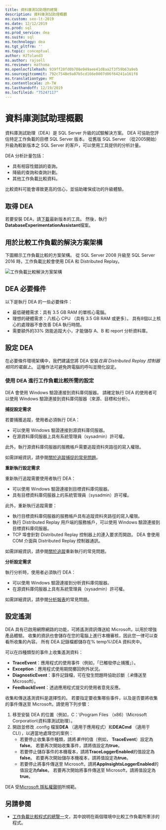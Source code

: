 ```yaml
---
title: 資料庫測試助理的總覽
description: 資料庫測試助理概觀
ms.custom: seo-lt-2019
ms.date: 12/12/2019
ms.prod: sql
ms.prod_service: dea
ms.suite: sql
ms.technology: dea
ms.tgt_pltfrm: ''
ms.topic: conceptual
author: HJToland3
ms.author: rajsell
ms.reviewer: mathoma
ms.openlocfilehash: 939ff20fd0b708e949aee41d8aa2f3f59b63a9eb
ms.sourcegitcommit: 792c7548e9a07b5cd166e0007d06f64241a161f8
ms.translationtype: MT
ms.contentlocale: zh-TW
ms.lasthandoff: 12/19/2019
ms.locfileid: "75247117"
---
```

# <a name="overview-of-database-experimentation-assistant"></a>資料庫測試助理概觀

資料庫測試助理（DEA）是 SQL Server 升級的試驗解決方案。 DEA 可協助您評估特定工作負載的目標 SQL Server 版本。 從舊版 SQL Server （從2005開始）升級為較新版本之 SQL Server 的客戶，可以使用工具提供的分析計量。

DEA 分析計量包括：

- 具有相容性錯誤的查詢。
- 降級的查詢和查詢計劃。
- 其他工作負載比較資料。

比較資料可能會導致更高的信心，並協助確保成功的升級體驗。

## <a name="get-dea"></a>取得 DEA

若要安裝 DEA，請[下載](https://www.microsoft.com/download/details.aspx?id=54090)最新版本的工具。 然後，執行**DatabaseExperimentationAssistant**檔案。

## <a name="solution-architecture-for-comparing-workloads"></a>用於比較工作負載的解決方案架構

下圖顯示工作負載比較的方案架構。 從 SQL Server 2008 升級至 SQL Server 2016 時，工作負載比較會使用 DEA 和 Distributed Replay。

![工作負載比較解決方案架構](./media/database-experimentation-assistant-overview/dea-overview-compare-solution-architecture.png)

## <a name="dea-prerequisites"></a>DEA 必要條件

以下是執行 DEA 的一些必要條件：

- 最低硬體需求：具有 3.5 GB RAM 的單核心電腦。
- 理想的硬體需求：八核心 CPU （具有 3.5 GB RAM 或更多）。 具有8個以上核心的處理器不會改善 DEA 執行時間。
- 需要額外的33% 效能追蹤大小，才能儲存 A、B 和 report 分析資料庫。

## <a name="configure-dea"></a>設定 DEA

在必要條件環境架構中，我們建議您將 DEA 安裝*在與 Distributed Replay 控制器相同的電腦上*。 這種作法可避免跨電腦的呼叫並簡化設定。

### <a name="required-configuration-for-workload-comparison-using-dea"></a>使用 DEA 進行工作負載比較所需的設定

DEA 會使用 Windows 驗證連接到資料庫伺服器。 請確定執行 DEA 的使用者可以使用 Windows 驗證連接到資料庫伺服器（來源、目標和分析）。

**捕捉設定需求**

若要捕獲追蹤，使用者必須執行 DEA：

- 可以使用 Windows 驗證連接到源資料庫伺服器。
- 在源資料庫伺服器上具有系統管理員（sysadmin）許可權。

此外，執行源資料庫伺服器的服務帳戶需要追蹤資料夾路徑的寫入權限。

如需詳細資訊，請參閱[關於追蹤捕捉的常見問題](database-experimentation-assistant-capture-trace.md#frequently-asked-questions-about-trace-capture)。

**重新執行設定需求**

重新執行追蹤需要使用者執行 DEA：

- 可以使用 Windows 驗證連接到目標資料庫伺服器。
- 具有目標資料庫伺服器上的系統管理員（sysadmin）許可權。

此外，重新執行追蹤需要：

- 執行目標資料庫伺服器的服務帳戶具有追蹤資料夾路徑的寫入權限。
- 執行 Distributed Replay 用戶端的服務帳戶，可以使用 Windows 驗證連接到目標資料庫伺服器。
- TCP 埠會針對 Distributed Replay 控制器上的連入要求而開啟。 DEA 會使用 COM 介面與 Distributed Replay 控制器通訊。

如需詳細資訊，請參閱[關於追蹤](database-experimentation-assistant-replay-trace.md#frequently-asked-questions-about-trace-replay)重新執行的常見問題。

**分析設定需求**

執行分析時，使用者必須執行 DEA：

- 可以使用 Windows 驗證連接到分析資料庫伺服器。
- 在源資料庫伺服器上具有系統管理員（sysadmin）許可權。

如需詳細資訊，請參閱[分析報表](database-experimentation-assistant-create-report.md#frequently-asked-questions-about-analysis-reports)的常見問題。

## <a name="set-up-telemetry"></a>設定遙測

DEA 具有已啟用網際網路的功能，可將遙測資訊傳送給 Microsoft，以用於增強產品體驗。 收集的資訊也會儲存在您的電腦上進行本機審核，因此您一律可以查看所收集的內容。 所有 DEA 記錄檔都儲存在% temp%\\DEA 資料夾中。

可以在四種類型的事件上收集遙測資料：

- **TraceEvent**：應用程式的使用事件（例如，「已觸發停止捕獲」）。
- **Exception**：應用程式使用期間擲回例外狀況。
- **DiagnosticEvent**：事件記錄檔，可在發生問題時協助診斷（*未*傳送至 Microsoft）。
- **FeedbackEvent**：透過應用程式提交的使用者意見反應。

收集和傳送遙測資料是選擇性的。 若要指定要收集哪些事件，以及是否要將收集的事件傳送至 Microsoft，請使用下列步驟：

1. 移至安裝 DEA 的位置（例如，C：\\Program Files （x86）\\Microsoft Corporation\\資料庫測試助理）。
2. 開啟並修改 .config 檔案**DEA** （適用于應用程式）和**DEACmd** （適用于 CLI），以適當地處理您的案例：
    - 若要停止收集事件種類，請將*事件*的值（例如， **TraceEvent**）設定為**false**。 若要再次開始收集事件，請將值設定為**true**。
    - 若要停止儲存事件的本機複本，請將**TraceLoggerEnabled**的值設定為**false**。 若要再次開始儲存本機複本，請將值設定為**true**。
    - 若要停止將事件傳送至 Microsoft，請將**AppInsightsLoggerEnabled**的值設定為**false**。 若要再次開始將事件傳送至 Microsoft，請將值設定為**true**。

DEA 受[Microsoft 隱私權聲明](https://aka.ms/dea-privacy)所規範。

## <a name="see-also"></a>另請參閱

- [工作負載比較程式的總覽一](database-experimentation-assistant-get-started.md)文，其中說明在兩個環境中比較工作負載所牽涉的程式。
